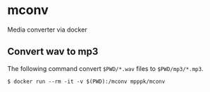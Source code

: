 # mconv

Media converter via docker

## Convert wav to mp3

The following command convert `$PWD/*.wav` files to `$PWD/mp3/*.mp3`.

```Shell
$ docker run --rm -it -v $(PWD):/mconv mpppk/mconv
```
